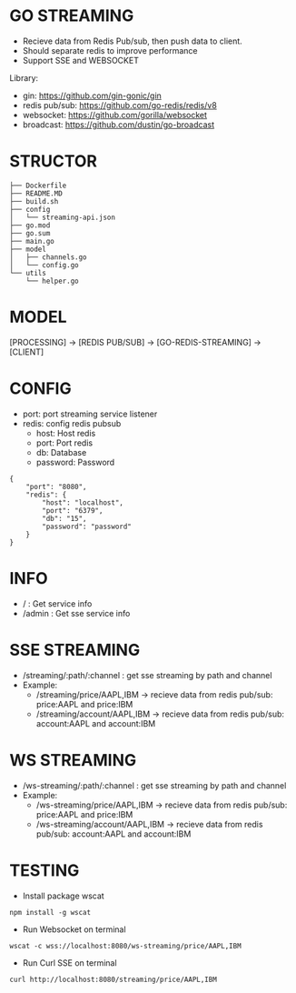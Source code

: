# GO STREAMING
- Recieve data from Redis Pub/sub, then push data to client.
- Should separate redis to improve performance
- Support SSE and WEBSOCKET

Library:
- gin: https://github.com/gin-gonic/gin
- redis pub/sub: https://github.com/go-redis/redis/v8
- websocket: https://github.com/gorilla/websocket
- broadcast: https://github.com/dustin/go-broadcast

# STRUCTOR
```
├── Dockerfile
├── README.MD
├── build.sh
├── config
│   └── streaming-api.json
├── go.mod
├── go.sum
├── main.go
├── model
│   ├── channels.go
│   └── config.go
└── utils
    └── helper.go
```

# MODEL
[PROCESSING] -> [REDIS PUB/SUB] -> [GO-REDIS-STREAMING] -> [CLIENT]

# CONFIG
- port: port streaming service listener
- redis: config redis pubsub
    - host: Host redis
    - port: Port redis
    - db: Database
    - password: Password

```
{
    "port": "8080",
    "redis": {
        "host": "localhost",
        "port": "6379",
        "db": "15",
        "password": "password"
    }
}
```

# INFO
- / : Get service info
- /admin : Get sse service info

# SSE STREAMING
- /streaming/:path/:channel : get sse streaming by path and channel
- Example:
    - /streaming/price/AAPL,IBM -> recieve data from redis pub/sub: price:AAPL and price:IBM
    - /streaming/account/AAPL,IBM -> recieve data from redis pub/sub: account:AAPL and account:IBM

# WS STREAMING
- /ws-streaming/:path/:channel : get sse streaming by path and channel
- Example:
    - /ws-streaming/price/AAPL,IBM -> recieve data from redis pub/sub: price:AAPL and price:IBM
    - /ws-streaming/account/AAPL,IBM -> recieve data from redis pub/sub: account:AAPL  and account:IBM


# TESTING
- Install package wscat
```
npm install -g wscat
```
- Run Websocket on terminal
```
wscat -c wss://localhost:8080/ws-streaming/price/AAPL,IBM
```

- Run Curl SSE on terminal 
```
curl http://localhost:8080/streaming/price/AAPL,IBM
```
